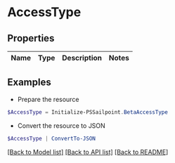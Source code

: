 # AccessType
## Properties

Name | Type | Description | Notes
------------ | ------------- | ------------- | -------------

## Examples

- Prepare the resource
```powershell
$AccessType = Initialize-PSSailpoint.BetaAccessType 
```

- Convert the resource to JSON
```powershell
$AccessType | ConvertTo-JSON
```

[[Back to Model list]](../README.md#documentation-for-models) [[Back to API list]](../README.md#documentation-for-api-endpoints) [[Back to README]](../README.md)

